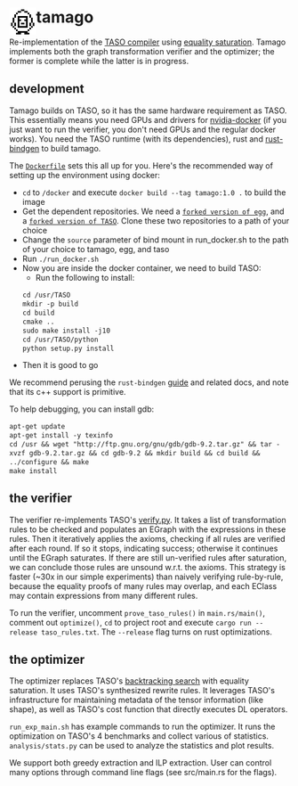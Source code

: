 # tamago <img src="img/tmg.png" alt="tamagotchi" height="48" align="left"/>
Re-implementation of the [TASO compiler](https://github.com/jiazhihao/TASO)
using [equality saturation](https://mwillsey.com/papers/egg/). Tamago implements
both the graph transformation verifier and the optimizer; the former is complete while
the latter is in progress.

## development

Tamago builds on TASO, so it has the same hardware requirement as TASO. This essentially
means you need GPUs and drivers for [nvidia-docker](https://github.com/NVIDIA/nvidia-docker/)
(if you just want to run the verifier, you don't need GPUs and the regular docker works).
You need the TASO runtime (with its dependencies), rust and
[rust-bindgen](https://github.com/rust-lang/rust-bindgen) to build tamago.

The [`Dockerfile`](docker/Dockerfile) sets this all up for you. Here's the recommended way of
setting up the environment using docker:

- `cd` to `/docker` and execute `docker build --tag tamago:1.0 .` to build the image
- Get the dependent repositories. We need a [`forked version of egg`](https://github.com/yycdavid/egg), and a [`forked version of TASO`](https://github.com/yycdavid/taso). Clone these two repositories to a path of your choice
- Change the `source` parameter of bind mount in run_docker.sh to the path of your choice to tamago, egg, and taso
- Run `./run_docker.sh`
- Now you are inside the docker container, we need to build TASO:
    - Run the following to install:
    ```
    cd /usr/TASO
    mkdir -p build
    cd build
    cmake ..
    sudo make install -j10
    cd /usr/TASO/python
    python setup.py install
    ```
- Then it is good to go

We recommend perusing the
`rust-bindgen` [guide](https://rust-lang.github.io/rust-bindgen/) and related
docs, and note that its c++ support is primitive.

To help debugging, you can install gdb:
```
apt-get update
apt-get install -y texinfo
cd /usr && wget "http://ftp.gnu.org/gnu/gdb/gdb-9.2.tar.gz" && tar -xvzf gdb-9.2.tar.gz && cd gdb-9.2 && mkdir build && cd build && ../configure && make
make install
```

## the verifier
The verifier re-implements TASO's [verify.py](https://github.com/jiazhihao/TASO/blob/master/verify/verify.py).
It takes a list of
transformation rules to be checked and populates an EGraph with the expressions in
these rules. Then it iteratively applies the axioms, checking if all rules are verified
after each round. If so it stops, indicating success; otherwise it continues until the
EGraph saturates. If there are still un-verified rules after saturation, we can
conclude those rules are unsound w.r.t. the axioms. This strategy is faster (~30x in
our simple experiments) than naively
verifying rule-by-rule, because the equality proofs of many rules may overlap, and each
EClass may contain expressions from many different rules.

To run the verifier, uncomment `prove_taso_rules()` in `main.rs/main()`, comment out
`optimize()`, `cd` to project root and execute `cargo run --release taso_rules.txt`.
The `--release` flag turns on rust optimizations.

## the optimizer
The optimizer replaces TASO's [backtracking search](https://cs.stanford.edu/~padon/taso-sosp19.pdf)
with equality saturation. It uses TASO's synthesized rewrite rules. It leverages TASO's
infrastructure for maintaining metadata of the tensor information (like shape), as well as
TASO's cost function that directly executes DL operators.

`run_exp_main.sh` has example commands to run the optimizer. It runs the optimization on TASO's 4 benchmarks and collect various of statistics. `analysis/stats.py` can be used to analyze the statistics and plot results.

We support both greedy extraction and ILP extraction. User can control many options through command line flags (see src/main.rs for the flags).
